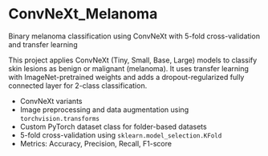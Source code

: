 # ConvNeXt_Melanoma
Binary melanoma classification using ConvNeXt with 5-fold cross-validation and transfer learning

This project applies ConvNeXt (Tiny, Small, Base, Large) models to classify skin lesions as benign or malignant (melanoma). It uses transfer learning with ImageNet-pretrained weights and adds a dropout-regularized fully connected layer for 2-class classification.

- ConvNeXt variants
- Image preprocessing and data augmentation using `torchvision.transforms`
- Custom PyTorch dataset class for folder-based datasets
- 5-fold cross-validation using `sklearn.model_selection.KFold`
- Metrics: Accuracy, Precision, Recall, F1-score
